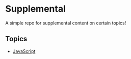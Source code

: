 # Supplemental

A simple repo for supplemental content on certain topics!

## Topics

- [JavaScript](https://github.com/dusty-learning/supplement/tree/master/JavaScript)
